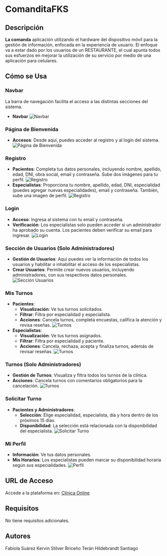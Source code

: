 # ComanditaFKS


## Descripción

**La comanda** aplicación utilizando el hardware del dispositivo móvil para la gestión de información, enfocada en la experiencia de usuario.
El enfoque va a estar dado por los usuarios de un RESTAURANTE, el cual apunta todos sus esfuerzos en mejorar la utilización de su servicio por medio de una aplicación para celulares.

## Cómo se Usa

### Navbar
La barra de navegación facilita el acceso a las distintas secciones del sistema.
- **Navbar**
![Navbar](https://github.com/SanHilde/HildebrandtSantiago-Labo4/blob/main/ClinaOnLine/clinicaonline/src/assets/jpg/navbar.JPG)

### Página de Bienvenida
- **Accesos**: Desde aquí, puedes acceder al registro y al login del sistema.
![Página de Bienvenida](https://github.com/SanHilde/HildebrandtSantiago-Labo4/blob/main/ClinaOnLine/clinicaonline/src/assets/jpg/home.JPG)

### Registro
- **Pacientes**: Completa tus datos personales, incluyendo nombre, apellido, edad, DNI, obra social, email y contraseña. Sube dos imágenes para tu perfil.
    ![Registro](https://github.com/SanHilde/HildebrandtSantiago-Labo4/blob/main/ClinaOnLine/clinicaonline/src/assets/jpg/registrarse-paciente.JPG)
- **Especialistas**: Proporciona tu nombre, apellido, edad, DNI, especialidad (puedes agregar nuevas especialidades), email y contraseña. También, sube una imagen de perfil.
    ![Registro](https://github.com/SanHilde/HildebrandtSantiago-Labo4/blob/main/ClinaOnLine/clinicaonline/src/assets/jpg/registrarse-especialista.JPG)

### Login
- **Acceso**: Ingresa al sistema con tu email y contraseña.
- **Verificación**: Los especialistas solo pueden acceder si un administrador ha aprobado su cuenta. Los pacientes deben verificar su email para ingresar.
![Login](https://github.com/SanHilde/HildebrandtSantiago-Labo4/blob/main/ClinaOnLine/clinicaonline/src/assets/jpg/login.JPG)

### Sección de Usuarios (Solo Administradores)
- **Gestión de Usuarios**: Aquí puedes ver la información de todos los usuarios y habilitar o inhabilitar el acceso de los especialistas.
- **Crear Usuarios**: Permite crear nuevos usuarios, incluyendo administradores, con sus respectivos datos personales.
![Sección Usuarios](https://github.com/SanHilde/HildebrandtSantiago-Labo4/blob/main/ClinaOnLine/clinicaonline/src/assets/jpg/usuarios.JPG)

### Mis Turnos
- **Pacientes**: 
  - **Visualización**: Ve tus turnos solicitados.
  - **Filtrar**: Filtra por especialidad y especialista.
  - **Acciones**: Cancela turnos, completa encuestas, califica la atención y revisa reseñas.
![Turnos](https://github.com/SanHilde/HildebrandtSantiago-Labo4/blob/main/ClinaOnLine/clinicaonline/src/assets/jpg/turnos-paciente.JPG)
- **Especialistas**: 
  - **Visualización**: Ve tus turnos asignados.
  - **Filtrar**: Filtra por especialidad y paciente.
  - **Acciones**: Cancela, rechaza, acepta y finaliza turnos, además de revisar reseñas.
![Turnos](https://github.com/SanHilde/HildebrandtSantiago-Labo4/blob/main/ClinaOnLine/clinicaonline/src/assets/jpg/turnos-especialista.JPG)

### Turnos (Solo Administradores)
- **Gestión de Turnos**: Visualiza y filtra todos los turnos de la clínica.
- **Acciones**: Cancela turnos con comentarios obligatorios para la cancelación.
![Turnos](https://github.com/SanHilde/HildebrandtSantiago-Labo4/blob/main/ClinaOnLine/clinicaonline/src/assets/jpg/turnos-admin.JPG)

### Solicitar Turno
- **Pacientes y Administradores**:
  - **Selección**: Elige especialidad, especialista, día y hora dentro de los próximos 15 días.
  - **Disponibilidad**: La selección está relacionada con la disponibilidad del especialista.
![Solicitar Turno](https://github.com/SanHilde/HildebrandtSantiago-Labo4/blob/main/ClinaOnLine/clinicaonline/src/assets/jpg/solicitar-turnos.JPG)


### Mi Perfil
- **Información**: Ve tus datos personales.
- **Mis Horarios**: Los especialistas pueden marcar su disponibilidad horaria según sus especialidades.
![Perfil](https://github.com/SanHilde/HildebrandtSantiago-Labo4/blob/main/ClinaOnLine/clinicaonline/src/assets/jpg/perfil.JPG)



## URL de Acceso

Accede a la plataforma en: [Clínica Online](https://clinicaonline-e86c9.web.app/)

## Requisitos

No tiene requisitos adicionales.

## Autores
Fabiola Suárez
Kervin Stilver Briceño Terán
Hildebrandt Santiago
